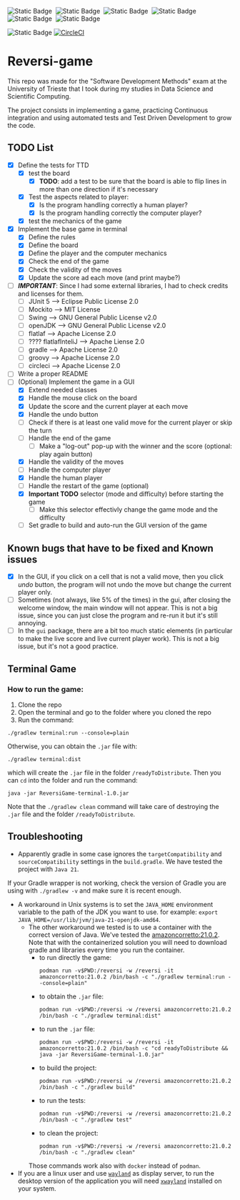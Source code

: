 
![Static Badge](https://img.shields.io/badge/Java-r?logo=oracle&color=darkred)&nbsp;
![Static Badge](https://img.shields.io/badge/gradle-gradle?logo=gradle&color=%2302303A)&nbsp;
![Static Badge](https://img.shields.io/badge/Apache%20Groovy-groovy?logo=Apache%20Groovy&logoColor=white&color=%234298B8
)&nbsp;
![Static Badge](https://img.shields.io/badge/JUnit5-JUnit5?logo=JUnit5&logoColor=white&color=%2325A162)&nbsp;
![Static Badge](https://img.shields.io/badge/Mockito-Mockito?logo=Mockito&logoColor=white&color=%23FFC837)&nbsp;
![Static Badge](https://img.shields.io/badge/OpenJDK-OpenJDK?logo=OpenJDK&logoColor=white&color=%23437291)

[//]: # (![Static Badge]&#40;https://img.shields.io/badge/Swing-Swing?logo=Java&logoColor=white&color=%23E60012&#41;&nbsp;)

![Static Badge](https://img.shields.io/badge/CircleCI%20stautus:-circleci?logo=circleci&color=%23343434)
[![CircleCI](https://dl.circleci.com/status-badge/img/circleci/Nnx7eettKAjZjgLqohmuHD/82KDGxEoAw8hcLPNtEJmox/tree/main.svg?style=svg&circle-token=c19e80ed0f5747a0dd7dc3d7f326b2ff245cd5cf)](https://dl.circleci.com/status-badge/redirect/circleci/Nnx7eettKAjZjgLqohmuHD/82KDGxEoAw8hcLPNtEJmox/tree/main)&nbsp;


# Reversi-game

This repo was made for the "Software Development Methods" exam at the University of Trieste that I took during my
studies in Data Science and Scientific Computing.

The project consists in implementing a game, practicing Continuous integration and using automated tests and Test Driven
Development to grow the code.

## TODO List

- [x] Define the tests for TTD
    - [x] test the board
        - [x] **TODO**: add a test to be sure that the board is able to flip lines in more than one direction if it's
          necessary
    - [x] Test the aspects related to player:
        - [x] Is the program handling correctly a human player?
        - [x] Is the program handling correctly the computer player?
    - [x] test the mechanics of the game
- [x] Implement the base game in terminal
    - [x] Define the rules
    - [x] Define the board
    - [x] Define the player and the computer mechanics
    - [x] Check the end of the game
    - [x] Check the validity of the moves
    - [x] Update the score ad each move (and print maybe?)
- [ ] **_IMPORTANT_**: Since I had some external libraries, I had to check credits and licenses for them.
    - [ ]  JUnit 5 --> Eclipse Public License 2.0
    - [ ]  Mockito --> MIT License
    - [ ]  Swing --> GNU General Public License v2.0
    - [ ]  openJDK --> GNU General Public License v2.0
    - [ ]  flatlaf --> Apache License 2.0
    - [ ]  ???? flatlafInteliJ --> Apache Liense 2.0
    - [ ]  gradle --> Apache License 2.0
    - [ ]  groovy --> Apache License 2.0
    - [ ]  circleci --> Apache License 2.0
- [ ] Write a proper README
- [ ] (Optional) Implement the game in a GUI
    - [x] Extend needed classes 
    - [x] Handle the mouse click on the board
    - [x] Update the score and the current player at each move
    - [x] Handle the undo button
    - [ ] Check if there is at least one valid move for the current player or skip the turn
    - [ ] Handle the end of the game
      - [ ] Make a "log-out" pop-up with the winner and the score (optional: play again button)
    - [x] Handle the validity of the moves
    - [ ] Handle the computer player
    - [x] Handle the human player
    - [ ] Handle the restart of the game (optional)
    - [x] **Important TODO** selector (mode and difficulty) before starting the game
      - [ ] Make this selector effectivly change the game mode and the difficulty
    - [ ] Set gradle to build and auto-run the GUI version of the game

## Known bugs that have to be fixed and Known issues
- [x] In the GUI, if you click on a cell that is not a valid move, then you click *undo* button, the program will not undo the move but change the current player only.
- [ ] Sometimes (not always, like 5% of the times) in the gui, after closing the welcome window, the main window will not appear. This is not a big issue, since you can just close the program and re-run it but it's still annoying.
- [ ] In the `gui` package, there are a bit too much static elements (in particular to make the live score and live current player work). This is not a big issue, but it's not a good practice.

## Terminal Game

### How to run the game:

1. Clone the repo
2. Open the terminal and go to the folder where you cloned the repo
3. Run the command:

  ```
  ./gradlew terminal:run --console=plain
  ```

Otherwise, you can obtain the `.jar`  file with:

```
./gradlew terminal:dist
```

which will create the `.jar` file in the folder `/readyToDistribute`. Then you can `cd` into the folder and run the
command:

```
java -jar ReversiGame-terminal-1.0.jar
```

Note that the `./gradlew clean` command will take care of destroying the `.jar` file and the
folder `/readyToDistribute`. 


## Troubleshooting

- Apparently gradle in some case ignores the `targetCompatibility` and `sourceCompatibility` settings in the `build.gradle`.
    We have tested the project with `Java 21`. 

If your Gradle wrapper is not working, check the version of Gradle you are using with `./gradlew -v` and make sure it is
recent enough.

- A workaround in Unix systems is to set the `JAVA_HOME` environment variable to the path of the JDK you want to use.
for example: `export JAVA_HOME=/usr/lib/jvm/java-21-openjdk-amd64`.
  - The other workaround we tested is to use a container with the correct version of Java. We've tested the [amazoncorretto:21.0.2](https://hub.docker.com/_/amazoncorretto).  Note that with the containerized solution you will need to download gradle and libraries every time you run the container.
      - to run directly the game:
          ```
          podman run -v$PWD:/reversi -w /reversi -it amazoncorretto:21.0.2 /bin/bash -c "./gradlew terminal:run --console=plain"
          ```
      - to obtain the `.jar` file:
          ```
          podman run -v$PWD:/reversi -w /reversi amazoncorretto:21.0.2 /bin/bash -c "./gradlew terminal:dist"
          ```
      - to run the `.jar` file:
          ```
          podman run -v$PWD:/reversi -w /reversi -it amazoncorretto:21.0.2 /bin/bash -c "cd readyToDistribute && java -jar ReversiGame-terminal-1.0.jar"
          ```
      - to build the project:
          ```
        podman run -v$PWD:/reversi -w /reversi amazoncorretto:21.0.2 /bin/bash -c "./gradlew build"
          ```
      - to run the tests:
          ```
          podman run -v$PWD:/reversi -w /reversi amazoncorretto:21.0.2 /bin/bash -c "./gradlew test"
          ```
      - to clean the project:
          ```
          podman run -v$PWD:/reversi -w /reversi amazoncorretto:21.0.2 /bin/bash -c "./gradlew clean"
          ```
      Those commands work also with `docker` instead of `podman`.
- If you are a linux user and use [`wayland`](https://wayland.freedesktop.org/) as display server, to run the desktop version of the application you will need [`xwayland`](https://wayland.freedesktop.org/xserver.html) installed on your system.
  